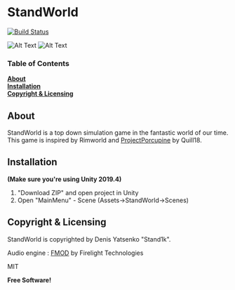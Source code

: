 # StandWorld
[![Build Status](https://www.travis-ci.com/Stand1k/StandWorld.svg?branch=main)](https://www.travis-ci.com/github/Stand1k/StandWorld)

![Alt Text](https://media.giphy.com/media/gnTJZUugTIucffhkae/giphy.gif)
![Alt Text](https://media.giphy.com/media/dGKKQT5WRSPsaGdQOt/giphy.gif)

### Table of Contents
**[About](#about)**<br>
**[Installation](#installation)**<br>
**[Copyright & Licensing](#copyright--licensing)**<br>

## About
StandWorld is a top down simulation game in the fantastic world of our time.   
This game is inspired by Rimworld and [ProjectPorcupine](https://github.com/OrderOfThePorcupine/ProjectPorcupine) by Quill18.

## Installation

**(Make sure you're using Unity 2019.4)**

1. "Download ZIP" and open project in Unity
2. Open "MainMenu" - Scene (Assets->StandWorld->Scenes)

## Copyright & Licensing
StandWorld is copyrighted by Denis Yatsenko "Stand1k".   

Audio engine : [FMOD](https://www.fmod.com/) by Firelight Technologies

MIT

**Free Software!**
